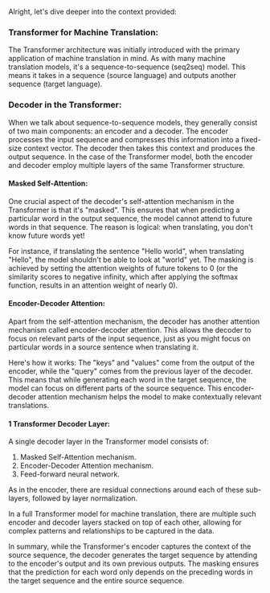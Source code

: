 Alright, let's dive deeper into the context provided:

### **Transformer for Machine Translation**:
The Transformer architecture was initially introduced with the primary application of machine translation in mind. As with many machine translation models, it's a sequence-to-sequence (seq2seq) model. This means it takes in a sequence (source language) and outputs another sequence (target language).

### **Decoder in the Transformer**:

When we talk about sequence-to-sequence models, they generally consist of two main components: an encoder and a decoder. The encoder processes the input sequence and compresses this information into a fixed-size context vector. The decoder then takes this context and produces the output sequence. In the case of the Transformer model, both the encoder and decoder employ multiple layers of the same Transformer structure.

#### **Masked Self-Attention**:
One crucial aspect of the decoder's self-attention mechanism in the Transformer is that it's "masked". This ensures that when predicting a particular word in the output sequence, the model cannot attend to future words in that sequence. The reason is logical: when translating, you don't know future words yet! 

For instance, if translating the sentence "Hello world", when translating "Hello", the model shouldn't be able to look at "world" yet. The masking is achieved by setting the attention weights of future tokens to 0 (or the similarity scores to negative infinity, which after applying the softmax function, results in an attention weight of nearly 0).

#### **Encoder-Decoder Attention**:
Apart from the self-attention mechanism, the decoder has another attention mechanism called encoder-decoder attention. This allows the decoder to focus on relevant parts of the input sequence, just as you might focus on particular words in a source sentence when translating it. 

Here's how it works: The "keys" and "values" come from the output of the encoder, while the "query" comes from the previous layer of the decoder. This means that while generating each word in the target sequence, the model can focus on different parts of the source sequence. This encoder-decoder attention mechanism helps the model to make contextually relevant translations.

#### **1 Transformer Decoder Layer**:
A single decoder layer in the Transformer model consists of:
1. Masked Self-Attention mechanism.
2. Encoder-Decoder Attention mechanism.
3. Feed-forward neural network.

As in the encoder, there are residual connections around each of these sub-layers, followed by layer normalization.

In a full Transformer model for machine translation, there are multiple such encoder and decoder layers stacked on top of each other, allowing for complex patterns and relationships to be captured in the data.

In summary, while the Transformer's encoder captures the context of the source sequence, the decoder generates the target sequence by attending to the encoder's output and its own previous outputs. The masking ensures that the prediction for each word only depends on the preceding words in the target sequence and the entire source sequence.